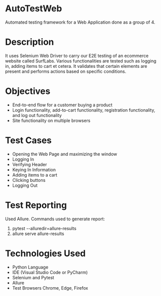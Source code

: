 # AutoTestWeb
Automated testing framework for a Web Application done as a group of 4.

# Description
It uses Selenium Web Driver to carry our E2E testing of an ecommerce website called SurfLabs. Various functionalities are tested such as logging in, adding items to cart et cetera. It validates that certain elements are present and performs actions based on specific conditions.

# Objectives
- End-to-end flow for a customer buying a product
- Login functionality, add-to-cart functionality, registration functionality, and log out functionality
- Site functionality on multiple browsers

# Test Cases
- Opening the Web Page and maximizing the window
- Logging In
- Verifying Header
- Keying In Information
- Adding items to a cart
- Clicking buttons
- Logging Out

# Test Reporting

Used Allure. Commands used to generate report:
1. pytest --alluredir=allure-results
2. allure serve allure-results


# Technologies Used
- Python Language
- IDE (Visual Studio Code or PyCharm)
- Selenium and Pytest
- Allure
- Test Browsers Chrome, Edge, Firefox
